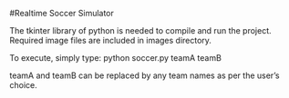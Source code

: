 #Realtime Soccer Simulator

The tkinter library of python is needed to compile and run the project. Required image files are included in images directory.


To execute, simply type:
python soccer.py teamA teamB

teamA and teamB can be replaced by any team names as per the user’s choice.
